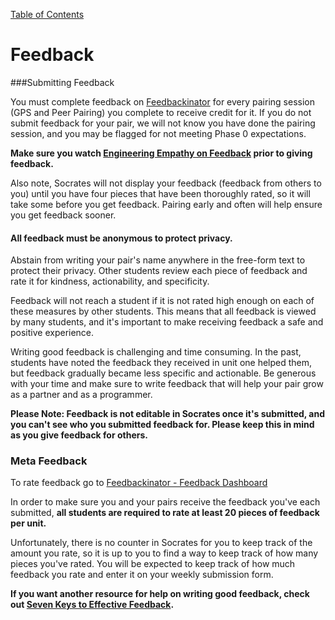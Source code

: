 [Table of Contents](README.md)

# Feedback

###Submitting Feedback

You must complete feedback on [Feedbackinator](https://socrates.devbootcamp.com/feedback/new) for every pairing session (GPS and Peer Pairing) you complete to receive credit for it. If you do not submit feedback for your pair, we will not know you have done the pairing session, and you may be flagged for not meeting Phase 0 expectations.

**Make sure you watch [Engineering Empathy on Feedback](https://vimeo.com/99780302) prior to giving feedback.**

Also note, Socrates will not display your feedback (feedback from others to you) until you have four pieces that have been thoroughly rated, so it will take some before you get feedback. Pairing early and often will help ensure you get feedback sooner.



#### All feedback must be anonymous to protect privacy.
Abstain from writing your pair's name anywhere in the free-form text to protect their privacy. Other students review each piece of feedback and rate it for kindness, actionability, and specificity.

Feedback will not reach a student if it is not rated high enough on each of these measures by other students. This means that all feedback is viewed by many students, and it's important to make receiving feedback a safe and positive experience.

Writing good feedback is challenging and time consuming. In the past, students have noted the feedback they received in unit one helped them, but feedback gradually became less specific and actionable. Be generous with your time and make sure to write feedback that will help your pair grow as a partner and as a programmer.

**Please Note: Feedback is not editable in Socrates once it's submitted, and you can't see who you submitted feedback for. Please keep this in mind as you give feedback for others.**


### Meta Feedback

To rate feedback go to [Feedbackinator - Feedback Dashboard](https://socrates.devbootcamp.com/feedback)

In order to make sure you and your pairs receive the feedback you've each submitted, **all students are required to rate at least 20 pieces of feedback per unit.**

Unfortunately, there is no counter in Socrates for you to keep track of the amount you rate, so it is up to you to find a way to keep track of how many pieces you've rated. You will be expected to keep track of how much feedback you rate and enter it on your weekly submission form.

**If you want another resource for help on writing good feedback, check out [Seven Keys to Effective Feedback](http://www.ascd.org/publications/educational-leadership/sept12/vol70/num01/Seven-Keys-to-Effective-Feedback.aspx).**

